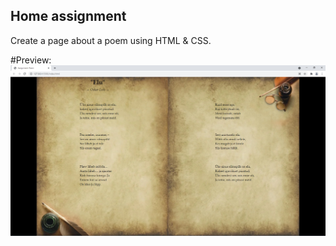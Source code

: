 ## Home assignment 
Create a page about a poem using HTML & CSS.  


#Preview:![preview](https://github.com/oliverounaid/TA-21/blob/master/poem%20home-assignment/preview.png?raw=true)
